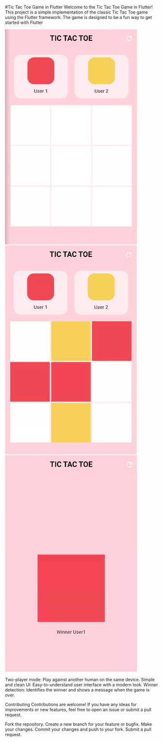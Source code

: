 #Tic Tac Toe Game in Flutter
Welcome to the Tic Tac Toe Game in Flutter! This project is a simple implementation of the classic Tic Tac Toe game using the Flutter framework. The game is designed to be a fun way to get started with Flutter 

![alt text](https://github.com/frknyldz006/Tic-Tac-Toe-Flutter/blob/main/lib/ss/ss1.png)
![alt text](https://github.com/frknyldz006/Tic-Tac-Toe-Flutter/blob/main/lib/ss/ss2.png)
![alt text](https://github.com/frknyldz006/Tic-Tac-Toe-Flutter/blob/main/lib/ss/ss3.png)

Two-player mode: Play against another human on the same device.
Simple and clean UI: Easy-to-understand user interface with a modern look.
Winner detection: Identifies the winner and shows a message when the game is over.

Contributing
Contributions are welcome! If you have any ideas for improvements or new features, feel free to open an issue or submit a pull request.

Fork the repository.
Create a new branch for your feature or bugfix.
Make your changes.
Commit your changes and push to your fork.
Submit a pull request.
